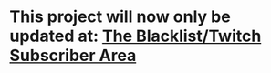 # This project will now only be updated at: [The Blacklist/Twitch Subscriber Area](https://github.com/The-Blacklist/Twitch-Subscriber-Area)